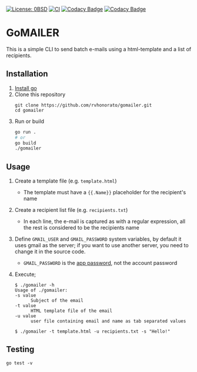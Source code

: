 [![License: 0BSD](https://img.shields.io/badge/license-0BSD-informational)](https://opensource.org/licenses/0BSD)
[![CI](https://github.com/rvhonorato/gomailer/actions/workflows/unittest.yml/badge.svg)](https://github.com/rvhonorato/gomailer/actions/workflows/unittest.yml)
[![Codacy Badge](https://app.codacy.com/project/badge/Grade/53caceaf22504b2c8020ca62a6d45367)](https://www.codacy.com/gh/rvhonorato/gomailer/dashboard?utm_source=github.com&amp;utm_medium=referral&amp;utm_content=rvhonorato/gomailer&amp;utm_campaign=Badge_Grade)
[![Codacy Badge](https://app.codacy.com/project/badge/Coverage/53caceaf22504b2c8020ca62a6d45367)](https://www.codacy.com/gh/rvhonorato/gomailer/dashboard?utm_source=github.com&utm_medium=referral&utm_content=rvhonorato/gomailer&utm_campaign=Badge_Coverage)

# GoMAILER

This is a simple CLI to send batch e-mails using a html-template and a list of recipients.

## Installation

1. [Install go](https://go.dev/doc/install)
2. Clone this repository
   ```text
   git clone https://github.com/rvhonorato/gomailer.git
   cd gomailer
   ```
3. Run or build
   ```bash
   go run .
   # or
   go build
   ./gomailer
   ```

## Usage

1. Create a template file (e.g. `template.html`)
   - The template must have a `{{.Name}}` placeholder for the recipient's name
2. Create a recipient list file (e.g. `recipients.txt`)
   - In each line, the e-mail is captured as with a regular expression, all the rest is considered to be the recipients name
3. Define `GMAIL_USER` and `GMAIL_PASSWORD` system variables, by default it uses gmail as the server; if you want to use another server, you need to change it in the source code.

   - `GMAIL_PASSWORD` is the [app password](https://support.google.com/accounts/answer/185833?hl=en), not the account password

4. Execute;

   ```text
   $ ./gomailer -h
   Usage of ./gomailer:
   -s value
         Subject of the email
   -t value
         HTML template file of the email
   -u value
         user file containing email and name as tab separated values

   $ ./gomailer -t template.html -u recipients.txt -s "Hello!"
   ```

## Testing

```text
go test -v
```
